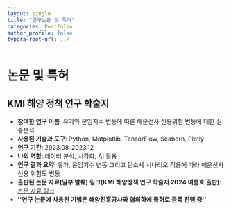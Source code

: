 ```yaml
---
layout: single
title: "연구논문 및 특허"
categories: Portfolio
author_profile: false
typora-root-url: ../
---
```


# 논문 및 특허



## KMI 해양 정책 연구 학술지

* **참여한 연구 이름**: 유가와 운임지수 변동에 따른 해운선사 신용위험 변동에 대한 실증분석
* **사용된 기술과 도구**: Python, Matplotlib, TensorFlow, Seaborn, Plotly
* **연구 기간**: 2023.08-2023.12
* **나의 역할**: 데이터 분석, 시각화, AI 활용 
* **연구 결과 요약**: 유가, 운임지수 변동 그리고 탄소세 시나리오 적용에 따라 해운선사 신용 위험도 변동
* **출판된 논문 자료(일부 발췌) 링크(KMI 해양정책 연구 학술지 2024 여름호 출판)**: <a href="https://www.dropbox.com/scl/fi/s5kdcjbq7x0mln7oyfzed/.pdf?rlkey=60da5rp58ei4xzy9e75vf86vi&dl=0" target="_blank">논문 자료 링크</a>
* **''연구 논문에 사용된 기법은 해양진흥공사와 협의하에 특허로 등록 진행 중''**

